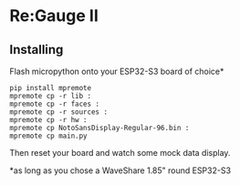 # Re:Gauge II

## Installing

Flash micropython onto your ESP32-S3 board of choice*
```
pip install mpremote
mpremote cp -r lib :
mpremote cp -r faces :
mpremote cp -r sources :
mpremote cp -r hw :
mpremote cp NotoSansDisplay-Regular-96.bin :
mpremote cp main.py
```
Then reset your board and watch some mock data display.

*as long as you chose a WaveShare 1.85" round ESP32-S3
